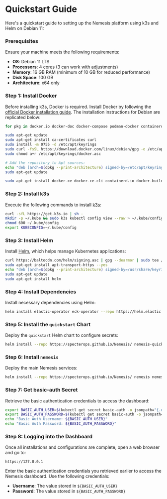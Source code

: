# Quickstart Guide

Here's a quickstart guide to setting up the Nemesis platform using k3s and Helm on Debian 11:

### Prerequisites
Ensure your machine meets the following requirements:
- **OS**: Debian 11 LTS
- **Processors**: 4 cores (3 can work with adjustments)
- **Memory**: 16 GB RAM (minimum of 10 GB for reduced performance)
- **Disk Space**: 100 GB
- **Architecture**: x64 only

### Step 1: Install Docker
Before installing k3s, Docker is required. Install Docker by following the [official Docker installation guide](https://docs.docker.com/engine/install/). The installation instructions for Debian are replicated below:

```bash
for pkg in docker.io docker-doc docker-compose podman-docker containerd runc; do sudo apt-get remove $pkg; done

sudo apt-get update
sudo apt-get install ca-certificates curl
sudo install -m 0755 -d /etc/apt/keyrings
sudo curl -fsSL https://download.docker.com/linux/debian/gpg -o /etc/apt/keyrings/docker.asc
sudo chmod a+r /etc/apt/keyrings/docker.asc

# Add the repository to Apt sources:
echo "deb [arch=$(dpkg --print-architecture) signed-by=/etc/apt/keyrings/docker.asc] https://download.docker.com/linux/debian $(. /etc/os-release && echo "$VERSION_CODENAME") stable" | sudo tee /etc/apt/sources.list.d/docker.list > /dev/null
sudo apt-get update

sudo apt-get install docker-ce docker-ce-cli containerd.io docker-buildx-plugin docker-compose-plugin
```


### Step 2: Install k3s

Execute the following commands to install [k3s](https://docs.k3s.io/quick-start):

```bash
curl -sfL https://get.k3s.io | sh -
mkdir -p ~/.kube && sudo k3s kubectl config view --raw > ~/.kube/config
chmod 600 ~/.kube/config
export KUBECONFIG=~/.kube/config
```


### Step 3: Install Helm

Install [Helm](https://helm.sh/docs/intro/install/), which helps manage Kubernetes applications:

```bash
curl https://baltocdn.com/helm/signing.asc | gpg --dearmor | sudo tee /usr/share/keyrings/helm.gpg > /dev/null
sudo apt-get install apt-transport-https --yes
echo "deb [arch=$(dpkg --print-architecture) signed-by=/usr/share/keyrings/helm.gpg] https://baltocdn.com/helm/stable/debian/ all main" | sudo tee /etc/apt/sources.list.d/helm-stable-debian.list
sudo apt-get update
sudo apt-get install helm
```


### Step 4: Install Dependencies

Install necessary dependencies using Helm:

```bash
helm install elastic-operator eck-operator --repo https://helm.elastic.co --namespace elastic-system --create-namespace --set managedNamespaces='{default}'
```


### Step 5: Install the `quickstart` Chart

Deploy the `quickstart` Helm chart to configure secrets:

```bash
helm install --repo https://specterops.github.io/Nemesis/ nemesis-quickstart quickstart
```

### Step 6: Install `nemesis`

Deploy the main Nemesis services:

```bash
helm install --repo https://specterops.github.io/Nemesis/ nemesis nemesis --timeout '45m'
```


### Step 7: Get basic-auth Secret

Retrieve the basic authentication credentials to access the dashboard:

```bash
export BASIC_AUTH_USER=$(kubectl get secret basic-auth -o jsonpath="{.data.username}" | base64 -d)
export BASIC_AUTH_PASSWORD=$(kubectl get secret basic-auth -o jsonpath="{.data.password}" | base64 -d)
echo "Basic Auth Username: ${BASIC_AUTH_USER}"
echo "Basic Auth Password: ${BASIC_AUTH_PASSWORD}"
```

### Step 8: Logging into the Dashboard

Once all installations and configurations are complete, open a web browser and go to:

```
https://127.0.0.1
```

Enter the basic authentication credentials you retrieved earlier to access the Nemesis dashboard. Use the following credentials:
- **Username**: The value stored in `${BASIC_AUTH_USER}`
- **Password**: The value stored in `${BASIC_AUTH_PASSWORD}`